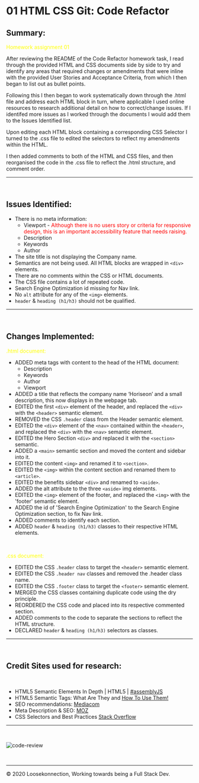 # 01 HTML CSS Git: Code Refactor

## Summary:

<span style="color:yellow">Homework assignment 01</span>

After reviewing the README of the Code Refactor homework task, I read through the provided HTML and CSS documents side by side to try and identify any areas that required changes or amendments that were inline with the provided User Stories and Acceptance Criteria, from which I then began to list out as bullet points.

Following this I then began to work systematically down through the .html file and address each HTML block in turn, where applicable I used online resources to research additional detail on how to correct/change issues. If I identifed more issues as I worked through the documents I would add them to the Issues Identified list.

Upon editing each HTML block containing a corresponding CSS Selector I turned to the .css file to edited the selectors to reflect my amendments within the HTML.

I then added comments to both of the HTML and CSS files, and then reorganised the code in the .css file to reflect the .html structure, and comment order.

---
<br>

## Issues Identified:

*	There is no meta information:
    * Viewport - <span style="color:red">Although there is no users story or criteria for responsive design, this is an important accessibility feature that needs raising.</span>
    * Description 
    * Keywords 	
    * Author
*	The site title is not displaying the Company name.
*	Semantics are not being used. All HTML blocks are wrapped in ```<div>``` elements. 
*	There are no comments within the CSS or HTML documents.
*	The CSS file contains a lot of repeated code.
*	Search Engine Optimization id missing for Nav link.
*	No ```alt``` attribute for any of the ```<img>``` elements.
*   ```header``` & ```heading (h1/h3)``` should not be qualified.
---
<br>

## Changes Implemented:

<span style="color:yellow">.html document:</span> 
<br>

*	ADDED meta tags with content to the head of the HTML document:
	*	Description
	*	Keywords
	*	Author	
	*	Viewport
*	ADDED a title that reflects the company name ‘Horiseon’ and a small description, this now 	displays in the webpage tab.
*	EDITED the first ```<div>``` element of the header, and replaced the ```<div>``` with the ```<header>``` 	semantic element.
*	REMOVED the CSS ```.header``` class from the Header semantic element.
*	EDITED the ```<div>``` element of the ```<nav>``` contained within the ```<header>```, and replaced the ```<div>``` with the 	```<nav>``` semantic element.	
*	EDITED the Hero Section ```<div>``` and replaced it with the ```<section>``` semantic.
* ADDED a ```<main>``` semantic section and moved the content and sidebar into it.
*	EDITED the content ```<img>``` and renamed it to ```<section>```.
*	EDITED the ```<img>``` within the content section and renamed them to ```<article>```.
*	EDITED the benefits sidebar ```<div>``` and renamed to ```<aside>```.
*	ADDED the alt attribute to the three ```<aside>``` img elements.
*	EDITED the ```<img>``` element of the footer, and replaced the ```<img>``` with the 'footer' 	semantic element.
* ADDED the id of 'Search Engine Optimization' to the Search Engine Optimization section, to fix Nav link.
*	ADDED comments to identify each section.
*   ADDED ```header``` & ```heading (h1/h3)``` classes to their respective HTML elements.
<br>

<span style="color:yellow">.css document:</span>
<br>

*	EDITED the CSS ```.header``` class to target the ```<header>``` semantic element.
*	EDITED the CSS ```.header nav``` classes and removed the .header class name.
*	EDITED the CSS ```.footer``` class to target the ```<footer>``` semantic element.
*	MERGED the CSS classes containing duplicate code using the dry principle.
*	REORDERED the CSS code  and placed into its respective commented section.
*	ADDED comments to the code to separate the sections to reflect the HTML structure.
*   DECLARED ```header``` & ```heading (h1/h3)``` selectors as classes.
---
<br>


## Credit Sites used for research:
<br>

*   HTML5 Semantic Elements In Depth | HTML5 | [#assemblyJS](https://www.youtube.com/watch?v=17vYHaf1E-A)
*   HTML5 Semantic Tags: What Are They and [How To Use Them!](https://www.semrush.com/blog/semantic-html5-guide/)
*   SEO recommendations: [Mediacom](https://www.mediacom.com/)
*   Meta Description & SEO: [MOZ](https://moz.com/learn/seo/meta-description)
*   CSS Selectors and Best Practices [Stack Overflow](https://stackoverflow.com/)

---
<br>

![code-review](https://img.shields.io/badge/code--review-ready%20for%20critique-orange)

<br>

---
© 2020 Loosekonnection, Working towards being a Full Stack Dev.